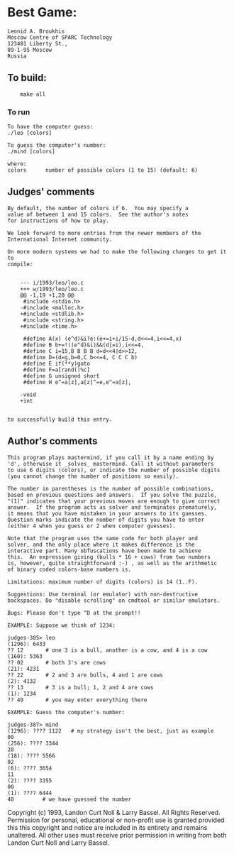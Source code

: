 # Best Game:

	Leonid A. Broukhis
	Moscow Centre of SPARC Technology
	123481 Liberty St.,
	89-1-95 Moscow
	Russia

## To build:

        make all

### To run

    To have the computer guess:
	./leo [colors]

    To guess the computer's number:
	./mind [colors]

    where:
	colors		number of possible colors (1 to 15) (default: 6)

## Judges' comments
    
    By default, the number of colors if 6.  You may specify a
    value of between 1 and 15 colors.  See the author's notes
    for instructions of how to play.

    We look forward to more entries from the newer members of the 
    International Internet community.

    On more modern systems we had to make the following changes to get it to
    compile:


	    --- i/1993/leo/leo.c
	    +++ w/1993/leo/leo.c
	    @@ -1,19 +1,20 @@
	     #include <stdio.h>
	    -#include <malloc.h>
	    +#include <stdlib.h>
	     #include <string.h>
	    +#include <time.h>

	     #define A(x) (e^d)&i?e:(e+=i+i/15-d,d<<=4,i<<=4,x)
	     #define B b+=!((e^d)&i)&&(d|=i),i<<=4,
	     #define C i=15,B B B B d=d<<4|d>>12,
	     #define D=(d=g,b=0,C b<<=4, C C C b)
	     #define E if(**y)goto
	     #define F=a[rand()%c]
	     #define G unsigned short
	     #define H e^=a[z],a[z]^=e,e^=a[z],

	    -void
	    +int


    to successfully build this entry.

## Author's comments

    This program plays mastermind, if you call it by a name ending by
    'd', otherwise it _solves_ mastermind. Call it without parameters
    to use 6 digits (colors), or indicate the number of possible digits
    (you cannot change the number of positions so easily).

    The number in parentheses is the number of possible combinations,
    based on previous questions and answers.  If you solve the puzzle,
    "(1)" indicates that your previous moves are enough to give correct
    answer.  If the program acts as solver and terminates prematurely,
    it means that you have mistaken in your answers to its guesses.
    Question marks indicate the number of digits you have to enter
    (either 4 when you guess or 2 when computer guesses).

    Note that the program uses the same code for both player and
    solver, and the only place where it makes difference is the
    interactive part. Many obfuscations have been made to achieve
    this.  An expression giving (bulls * 16 + cows) from two numbers
    is, however, quite straightforward :-) , as well as the arithmetic
    of binary coded colors-base numbers is.

    Limitations: maximum number of digits (colors) is 14 (1..F).

    Suggestions: Use terminal (or emulator) with non-destructive
    backspaces. Do "disable scrolling" on cmdtool or similar emulators.

    Bugs: Please don't type ^D at the prompt!!

    EXAMPLE: Suppose we think of 1234:

    judges-385> leo
	(1296): 6433
	?? 12       # one 3 is a bull, another is a cow, and 4 is a cow
	(160): 5363
	?? 02       # both 3's are cows
	(21): 4231
	?? 22       # 2 and 3 are bulls, 4 and 1 are cows
	(2): 4132
	?? 13       # 3 is a bull; 1, 2 and 4 are cows
	(1): 1234
	?? 40       # you may enter everything there

    EXAMPLE: Guess the computer's number:

    judges-387> mind
	(1296): ???? 1122   # my strategy isn't the best, just as example
	00
	(256): ???? 3344
	20
	(18): ???? 5566
	02
	(6): ???? 3654
	11
	(2): ???? 3355
	00
	(1): ???? 6444
	40		   # we have guessed the number

Copyright (c) 1993, Landon Curt Noll & Larry Bassel.
All Rights Reserved.  Permission for personal, educational or non-profit use is
granted provided this this copyright and notice are included in its entirety
and remains unaltered.  All other uses must receive prior permission in writing
from both Landon Curt Noll and Larry Bassel.
